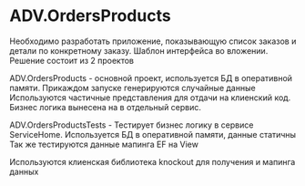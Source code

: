 # ADV.OrdersProducts
Необходимо разработать приложение, показывающую список заказов и детали по конкретному заказу. Шаблон интерфейса во вложении.
Решение состоит из 2 проектов

ADV.OrdersProducts - основной проект, используется БД в оперативной памяти. Прикаждом запуске генерируются случайные данные
Используются частичные представления для отдачи на клиенский код. Бизнес логика вынесена на в отдельный сервис. 

ADV.OrdersProductsTests - Тестирует бизнес логику в сервисе ServiceHome. Используется БД в оперативной памяти, данные статичны
Так же тестируются данные мапинга EF на View 

Используются клиенская библиотека knockout для получения и мапинга данных
